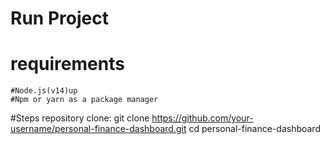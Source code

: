 # Run Project

# requirements 
    #Node.js(v14)up
    #Npm or yarn as a package manager

#Steps
    repository clone:
    git clone https://github.com/your-username/personal-finance-dashboard.git
    cd personal-finance-dashboard